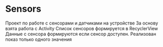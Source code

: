 # Sensors
Проект по работе с сенсорами и датчиками на устройстве
За основу взята работа с Activity
Список сенсоров формируется в RecyclerView
Данные с сенсора формируются если сенсор доступен.
Реализован показ только одного значения
